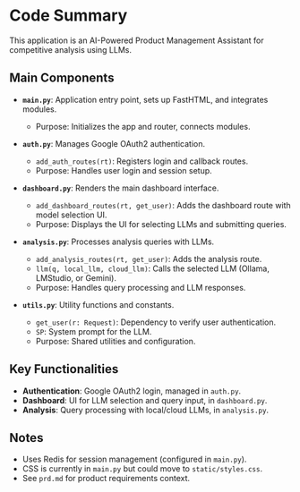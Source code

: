 # Code Summary

This application is an AI-Powered Product Management Assistant for competitive analysis using LLMs.

## Main Components

- **`main.py`**: Application entry point, sets up FastHTML, and integrates modules.
  - Purpose: Initializes the app and router, connects modules.

- **`auth.py`**: Manages Google OAuth2 authentication.
  - `add_auth_routes(rt)`: Registers login and callback routes.
  - Purpose: Handles user login and session setup.

- **`dashboard.py`**: Renders the main dashboard interface.
  - `add_dashboard_routes(rt, get_user)`: Adds the dashboard route with model selection UI.
  - Purpose: Displays the UI for selecting LLMs and submitting queries.

- **`analysis.py`**: Processes analysis queries with LLMs.
  - `add_analysis_routes(rt, get_user)`: Adds the analysis route.
  - `llm(q, local_llm, cloud_llm)`: Calls the selected LLM (Ollama, LMStudio, or Gemini).
  - Purpose: Handles query processing and LLM responses.

- **`utils.py`**: Utility functions and constants.
  - `get_user(r: Request)`: Dependency to verify user authentication.
  - `SP`: System prompt for the LLM.
  - Purpose: Shared utilities and configuration.

## Key Functionalities

- **Authentication**: Google OAuth2 login, managed in `auth.py`.
- **Dashboard**: UI for LLM selection and query input, in `dashboard.py`.
- **Analysis**: Query processing with local/cloud LLMs, in `analysis.py`.

## Notes

- Uses Redis for session management (configured in `main.py`).
- CSS is currently in `main.py` but could move to `static/styles.css`.
- See `prd.md` for product requirements context.